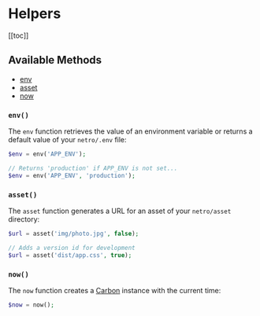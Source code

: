 # Helpers

[[toc]]

## Available Methods

*   [env](#env)
*   [asset](#method-array-collapse)
*   [now](#method-array-divide)

### `env()`

The `env` function retrieves the value of an environment variable or returns a default value of your `netro/.env` file:

```php
$env = env('APP_ENV');

// Returns 'production' if APP_ENV is not set...
$env = env('APP_ENV', 'production');
```

### `asset()`

The `asset` function generates a URL for an asset of your `netro/asset` directory:

```php
$url = asset('img/photo.jpg', false);

// Adds a version id for development
$url = asset('dist/app.css', true);
```

### `now()`

The `now` function creates a [Carbon](https://github.com/briannesbitt/Carbon) instance with the current time:

```php
$now = now();
```